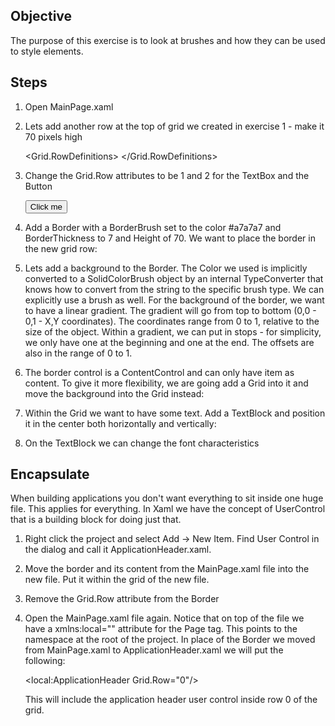 ## Objective

The purpose of this exercise is to look at brushes and how they can be used to style elements.

## Steps

1. Open MainPage.xaml
2. Lets add another row at the top of grid we created in exercise 1 - make it 70 pixels high

    <Grid.RowDefinitions>
        <RowDefinition Height="70"/>
        <RowDefinition Height="40"/>
        <RowDefinition Height="40"/>
    </Grid.RowDefinitions>
    
3. Change the Grid.Row attributes to be 1 and 2 for the TextBox and the Button


    <TextBox x:Name="textBox" Width="100" Height="30" Grid.Row="1"/>
    <Button BorderBrush="Blue" Width="100" Height="30" Click="Button_Click" Grid.Row="2">
        <Button.Content>
            Click me
        </Button.Content>
    </Button>

4. Add a Border with a BorderBrush set to the color #a7a7a7 and BorderThickness to 7 and Height of 70. 
   We want to place the border in the new grid row:
   
   
    <Border BorderBrush="#a7a7a7" BorderThickness="1" Height="70" Grid.Row="0"></Border> 
    
5. Lets add a background to the Border. The Color we used is implicitly converted to a SolidColorBrush object
   by an internal TypeConverter that knows how to convert from the string to the specific brush type. 
   We can explicitly use a brush as well. For the background of the border, we want to have a linear gradient.
   The gradient will go from top to bottom (0,0 - 0,1 - X,Y coordinates). The coordinates range from 0 to 1, 
   relative to the size of the object. Within a gradient, we can put in stops - for simplicity, we only have
   one at the beginning and one at the end. The offsets are also in the range of 0 to 1.
   
   
    <Border BorderBrush="#a7a7a7" BorderThickness="1" Height="70" Grid.Row="0">
        <Border.Background>
            <LinearGradientBrush StartPoint="0,0" EndPoint="0,1">
                <GradientStop Offset="0" Color="#cfcfcf"/>
                <GradientStop Offset="1" Color="#a7a7a7"/>
            </LinearGradientBrush>
        </Border.Background>
    </Border>

 6. The border control is a ContentControl and can only have item as content. To give it more flexibility,
    we are going add a Grid into it and move the background into the Grid instead:

    
    <Border BorderBrush="#a7a7a7" BorderThickness="1" Height="70" Grid.Row="0">
        <Grid>
            <Grid.Background>
                <LinearGradientBrush StartPoint="0,0" EndPoint="0,1">
                    <GradientStop Offset="0" Color="#cfcfcf"/>
                    <GradientStop Offset="1" Color="#a7a7a7"/>
                </LinearGradientBrush>
            </Grid.Background>
        </Grid>
    </Border>

7. Within the Grid we want to have some text. Add a TextBlock and position it in the center both 
   horizontally and vertically:
   
   
    <TextBlock Text="Application Header" HorizontalAlignment="Center" VerticalAlignment="Center"/>
    
8. On the TextBlock we can change the font characteristics


    <TextBlock Text="Application Header"
                FontFamily="Arial"
                FontSize="24"
                HorizontalAlignment="Center" 
                VerticalAlignment="Center"/>


## Encapsulate

When building applications you don't want everything to sit inside one huge file. This applies for everything.
In Xaml we have the concept of UserControl that is a building block for doing just that. 

1. Right click the project and select Add -> New Item. Find User Control in the dialog and call it 
   ApplicationHeader.xaml.

2. Move the border and its content from the MainPage.xaml file into the new file. Put it within the grid
   of the new file.
   
3. Remove the Grid.Row attribute from the Border

4. Open the MainPage.xaml file again. Notice that on top of the file we have a xmlns:local="" attribute for the
   Page tag. This points to the namespace at the root of the project. In place of the Border we moved from
   MainPage.xaml to ApplicationHeader.xaml we will put the following:

   
    <local:ApplicationHeader Grid.Row="0"/>

    This will include the application header user control inside row 0 of the grid.
    
  